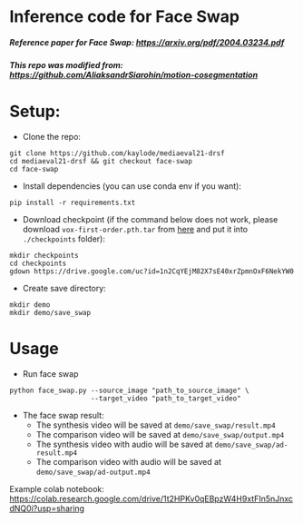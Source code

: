 # Inference code for Face Swap

##### Reference paper for Face Swap: https://arxiv.org/pdf/2004.03234.pdf
##### This repo was modified from: https://github.com/AliaksandrSiarohin/motion-cosegmentation

# Setup: 
- Clone the repo: 
```
git clone https://github.com/kaylode/mediaeval21-drsf
cd mediaeval21-drsf && git checkout face-swap
cd face-swap
```
- Install dependencies (you can use conda env if you want): 
```
pip install -r requirements.txt
```

- Download checkpoint (if the command below does not work, please download `vox-first-order.pth.tar` from [here](https://drive.google.com/drive/folders/1SsBifjoM_qO0iFzb8wLlsz_4qW2j8dZe) and put it into `./checkpoints` folder):
```
mkdir checkpoints
cd checkpoints
gdown https://drive.google.com/uc?id=1n2CqYEjM82X7sE40xrZpmnOxF6NekYW0
```
- Create save directory:
```
mkdir demo
mkdir demo/save_swap
```

# Usage
- Run face swap
```
python face_swap.py --source_image "path_to_source_image" \
                    --target_video "path_to_target_video" 
```

- The face swap result:
  - The synthesis video will be saved at `demo/save_swap/result.mp4`
  - The comparison video will be saved at `demo/save_swap/output.mp4`
  - The synthesis video with audio will be saved at `demo/save_swap/ad-result.mp4`
  - The comparison video with audio will be saved at `demo/save_swap/ad-output.mp4`

Example colab notebook: https://colab.research.google.com/drive/1t2HPKv0qEBpzW4H9xtFIn5nJnxcdNQ0i?usp=sharing

